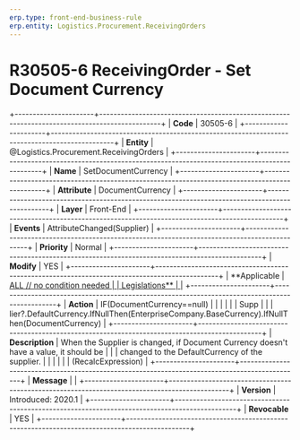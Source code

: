 ```yaml
---
erp.type: front-end-business-rule
erp.entity: Logistics.Procurement.ReceivingOrders
---
```


# R30505-6 ReceivingOrder - Set Document Currency
+----------------------+-----------------------------------------------------------------------------------------------+
| **Code**             | 30505-6                                                                                       |
+----------------------+-----------------------------------------------------------------------------------------------+
| **Entity**           | @Logistics.Procurement.ReceivingOrders                                                                                |
+----------------------+-----------------------------------------------------------------------------------------------+
| **Name**             | SetDocumentCurrency                                                                           |
+----------------------+-----------------------------------------------------------------------------------------------+
| **Attribute**        | DocumentCurrency                                                                              |
+----------------------+-----------------------------------------------------------------------------------------------+
| **Layer**            | Front-End                                                                                     |
+----------------------+-----------------------------------------------------------------------------------------------+
| **Events**           | AttributeChanged(Supplier)                                                                    |
+----------------------+-----------------------------------------------------------------------------------------------+
| **Priority**         | Normal                                                                                        |
+----------------------+-----------------------------------------------------------------------------------------------+
| **Modify**           | YES                                                                                           |
+----------------------+-----------------------------------------------------------------------------------------------+
| **Applicable         | [ALL // no condition needed                                                                   |
| Legislations**       | ](https://confluence.erp.net/display/techdoc/Country+Specific+Functionality)                  |
+----------------------+-----------------------------------------------------------------------------------------------+
| **Action**           | IF(DocumentCurrency==null)                                                                    |
|                      |                                                                                               |
|                      | Supp                                                                                          |
|                      | lier?.DefaultCurrency.IfNullThen(EnterpriseCompany.BaseCurrency).IfNullThen(DocumentCurrency) |
+----------------------+-----------------------------------------------------------------------------------------------+
| **Description**      | When the Supplier is changed, if Document Currency doesn\'t have a value, it should be        |
|                      | changed to the DefaultCurrency of the supplier.                                               |
|                      |                                                                                               |
|                      | (RecalcExpression)                                                                            |
+----------------------+-----------------------------------------------------------------------------------------------+
| **Message**          |                                                                                               |
+----------------------+-----------------------------------------------------------------------------------------------+
| **Version**          | Introduced: 2020.1                                                                            |
+----------------------+-----------------------------------------------------------------------------------------------+
| **Revocable**        | YES                                                                                           |
+----------------------+-----------------------------------------------------------------------------------------------+

  

  

  
